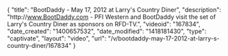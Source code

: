 {
    "title": "BootDaddy - May 17, 2012 at Larry's Country Diner",
    "description": "http:\/\/www.BootDaddy.com - PFI Western and BootDaddy visit the set of Larry's Country Diner as sponsors on RFD-TV.",
    "videoid": "167834",
    "date_created": "1400657532",
    "date_modified": "1418181430",
    "type": "captivate",
    "layout": "video",
    "url": "\/v\/bootdaddy-may-17-2012-at-larry-s-country-diner\/167834"
}